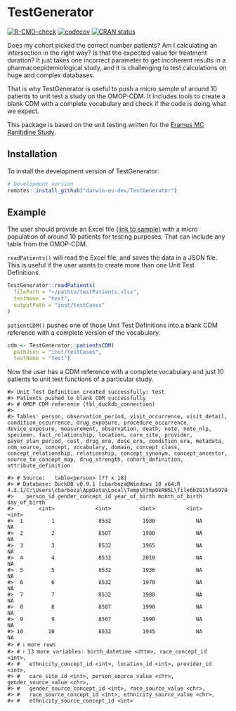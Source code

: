 
<!-- README.md is generated from README.Rmd. Please edit that file -->

# TestGenerator

<!-- badges: start -->

[![R-CMD-check](https://github.com/darwin-eu-dev/TestGenerator/actions/workflows/R-CMD-check.yaml/badge.svg)](https://github.com/darwin-eu-dev/TestGenerator/actions/workflows/R-CMD-check.yaml)
[![codecov](https://codecov.io/gh/darwin-eu-dev/TestGenerator/branch/main/graph/badge.svg)](https://codecov.io/gh/darwin-eu-dev/TestGenerator)
[![CRAN
status](https://www.r-pkg.org/badges/version/TestGenerator)](https://CRAN.R-project.org/package=TestGenerator)
<!-- badges: end -->

Does my cohort picked the correct number patients? Am I calculating an
intersection in the right way? Is that the expected value for treatment
duration? It just takes one incorrect parameter to get incoherent
results in a pharmacoepidemiological study, and it is challenging to
test calculations on huge and complex databases.

That is why TestGenerator is useful to push a micro sample of around 10
patients to unit test a study on the OMOP-CDM. It includes tools to
create a blank CDM with a complete vocabulary and check if the code is
doing what we expect.

This package is based on the unit testing written for the [Eramus MC
Ranitidine
Study](https://github.com/mi-erasmusmc/RanitidineStudy/blob/master/unitTesting_README.md).

## Installation

To install the development version of TestGenerator:

``` r
# Development version
remotes::install_github("darwin-eu-dev/TestGenerator")
```

## Example

The user should provide an Excel file [(link to
sample)](https://github.com/darwin-eu-dev/TestGenerator/raw/main/inst/extdata/testPatientsRSV.xlsx)
with a micro population of around 10 patients for testing purposes. That
can include any table from the OMOP-CDM.

`readPatients()` will read the Excel file, and saves the data in a JSON
file. This is useful if the user wants to create more than one Unit Test
Definitions.

``` r
TestGenerator::readPatients(
  filePath = "~/pathto/testPatients.xlsx",
  testName = "test",
  outputPath = "inst/testCases"
)
```

`patientCDM()` pushes one of those Unit Test Definitions into a blank
CDM reference with a complete version of the vocabulary.

``` r
cdm <- TestGenerator::patientsCDM(
  pathJson = "inst/testCases", 
  testName = "test")
```

Now the user has a CDM reference with a complete vocabulary and just 10
patients to unit test functions of a particular study.

    #> Unit Test Definition created successfully: test
    #> Patients pushed to blank CDM successfully
    #> # OMOP CDM reference (tbl_duckdb_connection)
    #> 
    #> Tables: person, observation_period, visit_occurrence, visit_detail, condition_occurrence, drug_exposure, procedure_occurrence, device_exposure, measurement, observation, death, note, note_nlp, specimen, fact_relationship, location, care_site, provider, payer_plan_period, cost, drug_era, dose_era, condition_era, metadata, cdm_source, concept, vocabulary, domain, concept_class, concept_relationship, relationship, concept_synonym, concept_ancestor, source_to_concept_map, drug_strength, cohort_definition, attribute_definition

    #> # Source:   table<person> [?? x 18]
    #> # Database: DuckDB v0.9.1 [cbarboza@Windows 10 x64:R 4.3.1/C:\Users\cbarboza\AppData\Local\Temp\RtmpOkRH5L\file6b2815fa5970.duckdb]
    #>    person_id gender_concept_id year_of_birth month_of_birth day_of_birth
    #>        <int>             <int>         <int>          <int>        <int>
    #>  1         1              8532          1980             NA           NA
    #>  2         2              8507          1980             NA           NA
    #>  3         3              8532          1965             NA           NA
    #>  4         4              8532          2010             NA           NA
    #>  5         5              8532          1936             NA           NA
    #>  6         6              8532          1970             NA           NA
    #>  7         7              8532          1988             NA           NA
    #>  8         8              8507          1998             NA           NA
    #>  9         9              8507          1990             NA           NA
    #> 10        10              8532          1945             NA           NA
    #> # ℹ more rows
    #> # ℹ 13 more variables: birth_datetime <dttm>, race_concept_id <int>,
    #> #   ethnicity_concept_id <int>, location_id <int>, provider_id <int>,
    #> #   care_site_id <int>, person_source_value <chr>, gender_source_value <chr>,
    #> #   gender_source_concept_id <int>, race_source_value <chr>,
    #> #   race_source_concept_id <int>, ethnicity_source_value <chr>,
    #> #   ethnicity_source_concept_id <int>
